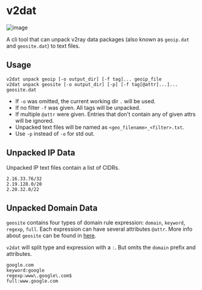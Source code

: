 # v2dat

![image](https://img.shields.io/github/downloads/DanielLavrushin/v2dat/total?label=total%20downloads)

A cli tool that can unpack v2ray data packages (also known as `geoip.dat` and `geosite.dat`) to text files.

## Usage

```shell
v2dat unpack geoip [-o output_dir] [-f tag]... geoip_file
v2dat unpack geosite [-o output_dir] [-p] [-f tag[@attr]...]... geosite.dat
```

- If `-o` was omitted, the current working dir `.` will be used.
- If no filter `-f` was given. All tags will be unpacked.
- If multiple `@attr` were given. Entries that don't contain any of given attrs will be ignored.
- Unpacked text files will be named as `<geo_filename>_<filter>.txt`.
- Use `-p` instead of `-o` for std out.

## Unpacked IP Data

Unpacked IP text files contain a list of CIDRs.

```text
2.16.33.76/32
2.19.128.0/20
2.20.32.0/22
```

## Unpacked Domain Data

`geosite` contains four types of domain rule expression: `domain`, `keyword`, `regexp`, `full`. Each expression can have several attributes `@attr`. More info about `geosite` can be found in [here](https://github.com/v2fly/domain-list-community).

`v2dat` will split type and expression with a `:`. But omits the `domain` prefix and attributes.

```text
google.com
keyword:google
regexp:www\.google\.com$
full:www.google.com
```
